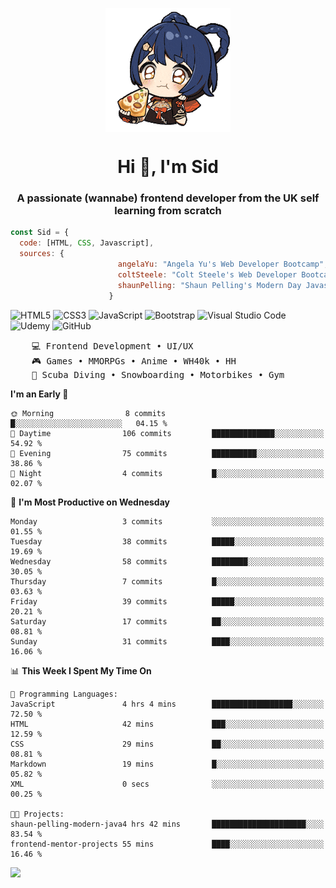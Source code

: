 <p align="center">
<img align="center" src="imgs/HuTaoPizza.gif" alt="Logo">
</p>
<h1 align="center">Hi 👋, I'm Sid</h1>
<h3 align="center">A passionate (wannabe) frontend developer from the UK self learning from scratch</h3>


```javascript
const Sid = {
  code: [HTML, CSS, Javascript],
  sources: {
                        angelaYu: "Angela Yu's Web Developer Bootcamp",
                        coltSteele: "Colt Steele's Web Developer Bootcamp",
                        shaunPelling: "Shaun Pelling's Modern Day Javascript"
                      }
```

![HTML5](https://img.shields.io/badge/html5-%23E34F26.svg?style=for-the-badge&logo=html5&logoColor=white)
![CSS3](https://img.shields.io/badge/css3-%231572B6.svg?style=for-the-badge&logo=css3&logoColor=white)
![JavaScript](https://img.shields.io/badge/javascript-%23323330.svg?style=for-the-badge&logo=javascript&logoColor=%23F7DF1E)
![Bootstrap](https://img.shields.io/badge/bootstrap-%238511FA.svg?style=for-the-badge&logo=bootstrap&logoColor=white)
![Visual Studio Code](https://img.shields.io/badge/Visual%20Studio%20Code-0078d7.svg?style=for-the-badge&logo=visual-studio-code&logoColor=white)
![Udemy](https://img.shields.io/badge/Udemy-A435F0?style=for-the-badge&logo=Udemy&logoColor=white)
![GitHub](https://img.shields.io/badge/github-%23121011.svg?style=for-the-badge&logo=github&logoColor=white)

<pre>
    💻 Frontend Development • UI/UX 
    🎮 Games • MMORPGs • Anime • WH40k • HH 
    💪 Scuba Diving • Snowboarding • Motorbikes • Gym
</pre>

<!--START_SECTION:waka-->
**I'm an Early 🐤** 

```text
🌞 Morning                8 commits           █░░░░░░░░░░░░░░░░░░░░░░░░   04.15 % 
🌆 Daytime                106 commits         ██████████████░░░░░░░░░░░   54.92 % 
🌃 Evening                75 commits          ██████████░░░░░░░░░░░░░░░   38.86 % 
🌙 Night                  4 commits           █░░░░░░░░░░░░░░░░░░░░░░░░   02.07 % 
```
📅 **I'm Most Productive on Wednesday** 

```text
Monday                   3 commits           ░░░░░░░░░░░░░░░░░░░░░░░░░   01.55 % 
Tuesday                  38 commits          █████░░░░░░░░░░░░░░░░░░░░   19.69 % 
Wednesday                58 commits          ████████░░░░░░░░░░░░░░░░░   30.05 % 
Thursday                 7 commits           █░░░░░░░░░░░░░░░░░░░░░░░░   03.63 % 
Friday                   39 commits          █████░░░░░░░░░░░░░░░░░░░░   20.21 % 
Saturday                 17 commits          ██░░░░░░░░░░░░░░░░░░░░░░░   08.81 % 
Sunday                   31 commits          ████░░░░░░░░░░░░░░░░░░░░░   16.06 % 
```


📊 **This Week I Spent My Time On** 

```text
💬 Programming Languages: 
JavaScript               4 hrs 4 mins        ██████████████████░░░░░░░   72.50 % 
HTML                     42 mins             ███░░░░░░░░░░░░░░░░░░░░░░   12.59 % 
CSS                      29 mins             ██░░░░░░░░░░░░░░░░░░░░░░░   08.81 % 
Markdown                 19 mins             █░░░░░░░░░░░░░░░░░░░░░░░░   05.82 % 
XML                      0 secs              ░░░░░░░░░░░░░░░░░░░░░░░░░   00.25 % 

🐱‍💻 Projects: 
shaun-pelling-modern-java4 hrs 42 mins       █████████████████████░░░░   83.54 % 
frontend-mentor-projects 55 mins             ████░░░░░░░░░░░░░░░░░░░░░   16.46 % 
```


<!--END_SECTION:waka-->

<a href="">![](https://komarev.com/ghpvc/?username=sedaryildirim&style=for-the-badge)</a>
